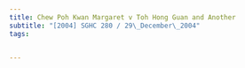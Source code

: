 ```yaml
---
title: Chew Poh Kwan Margaret v Toh Hong Guan and Another 
subtitle: "[2004] SGHC 280 / 29\_December\_2004"
tags:


---
```


